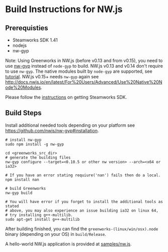 # Build Instructions for NW.js

## Prerequisties

* Steamworks SDK 1.41
* nodejs
* nw-gyp

Note: Using Greenworks in NW.js (before v0.13 and from v0.15), you need to use
[nw-gyp](https://github.com/nwjs/nw-gyp) instead of `node-gyp` to build.
NW.js v0.13 and v0.14 don't require to use `nw-gyp`. The native modules built
by `node-gyp` are supported, see
[tutorial](https://groups.google.com/forum/#!msg/nwjs-general/UqEq8ito2gI/W-ld9LSoDQAJ).
NW.js v0.15+ needs `nw-gyp` again see http://docs.nwjs.io/en/latest/For%20Users/Advanced/Use%20Native%20Node%20Modules.

Please follow the [instructions](get-steamworks-sdk.md) on getting Steamworks SDK.

## Build Steps

Install additional needed tools depending on your platform see
https://github.com/nwjs/nw-gyp#installation.

```shell
# install nw-gyp
sudo npm install -g nw-gyp

cd <greenworks_src_dir>
# generate the building files
nw-gyp configure --target=<0.10.5 or other nw version> --arch=<x64 or ia32>

# If you have an error stating requiure('nan') fails then do a local.
npm install nan

# build Greenworks
nw-gyp build

# You will have error if you forget to install the additional tools as stated
# above, you may also experience an issue building ia32 on linux 64,
# try installing g++-multilib.
sudo apt-get install g++-multilib
```

After building finished, you can find the `greenworks-(linux/win/osx).node`
binary (depending on your OS) in `build/Release`.

A hello-world NW.js application is provided at [samples/nw.js](samples/nw.js).
